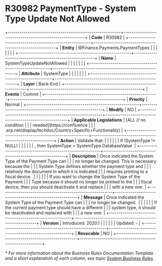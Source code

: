 ﻿---
erp.type: business-rule
erp.entity: Finance.Payments.PaymentTypes
---

# R30982 PaymentType - System Type Update Not Allowed
+----------------------------------------------------------+----------------------------------------------------------+
| **Code**                                                 | R30982                                                   |
+----------------------------------------------------------+----------------------------------------------------------+
| **Entity**                                               | @Finance.Payments.PaymentTypes                           |
|                                                          |                                                          |
|                                                          |                                                          |
+----------------------------------------------------------+----------------------------------------------------------+
| **Name**                                                 | SystemTypeUpdateNotAllowed                               |
|                                                          |                                                          |
|                                                          |                                                          |
+----------------------------------------------------------+----------------------------------------------------------+
| **Attribute**                                            | SystemType                                               |
|                                                          |                                                          |
|                                                          |                                                          |
+----------------------------------------------------------+----------------------------------------------------------+
| **Layer**                                                | Back-End                                                 |
+----------------------------------------------------------+----------------------------------------------------------+
| **Events**                                               | Commit                                                   |
+----------------------------------------------------------+----------------------------------------------------------+
| **Priority**                                             | Normal                                                   |
+----------------------------------------------------------+----------------------------------------------------------+
| **Modify**                                               | NO                                                       |
+----------------------------------------------------------+----------------------------------------------------------+
| **Applicable Legislations**                              | [ALL // no condition                                     |
|                                                          | needed](https://confluence                               |
|                                                          | .erp.net/display/techdoc/Country+Specific+Functionality) |
+----------------------------------------------------------+----------------------------------------------------------+
| **Action**                                               | Validate that:                                           |
|                                                          |                                                          |
|                                                          | If (SystemType != NULL)                                  |
|                                                          |                                                          |
|                                                          | , then SystemType = SystemType.DatabaseValue             |
+----------------------------------------------------------+----------------------------------------------------------+
| **Description**                                          | Once indicated the System Type of the Payment Type can   |
|                                                          | no longer be changed. This is necessary because the      |
|                                                          | System Type defines whether the payment type and         |
|                                                          | relatively the document in which it is indicated         |
|                                                          | requires printing to а fiscal device.                    |
|                                                          |                                                          |
|                                                          | If you want to change the System Type of the Payment     |
|                                                          | Type because it should no longer be printed to the       |
|                                                          | fiscal device, then you should deactivate it and replace |
|                                                          | with a new one.                                          |
+----------------------------------------------------------+----------------------------------------------------------+
| **Message**                                              | Once indicated the System Type of the Payment Type can   |
|                                                          | no longer be changed.                                    |
|                                                          |                                                          |
|                                                          | If the current payment type should have a different      |
|                                                          | system type, it should be deactivated and replaced with  |
|                                                          | a new one.                                               |
+----------------------------------------------------------+----------------------------------------------------------+
| **Version**                                              | Introduced: 2020.1                                       |
|                                                          |                                                          |
|                                                          | Updated: -                                               |
+----------------------------------------------------------+----------------------------------------------------------+
| **Revocable**                                            | NO                                                       |
+----------------------------------------------------------+----------------------------------------------------------+

*\* For more information about the Business Rules Documentation Template and a short explanation of each column, see
topic [System Business Rules](../templates/template-description-system-business-rules.md).*
